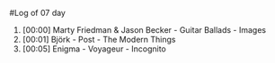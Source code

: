 #Log of 07 day

1. [00:00] Marty Friedman & Jason Becker - Guitar Ballads - Images
1. [00:01] Björk - Post - The Modern Things
1. [00:05] Enigma - Voyageur - Incognito
